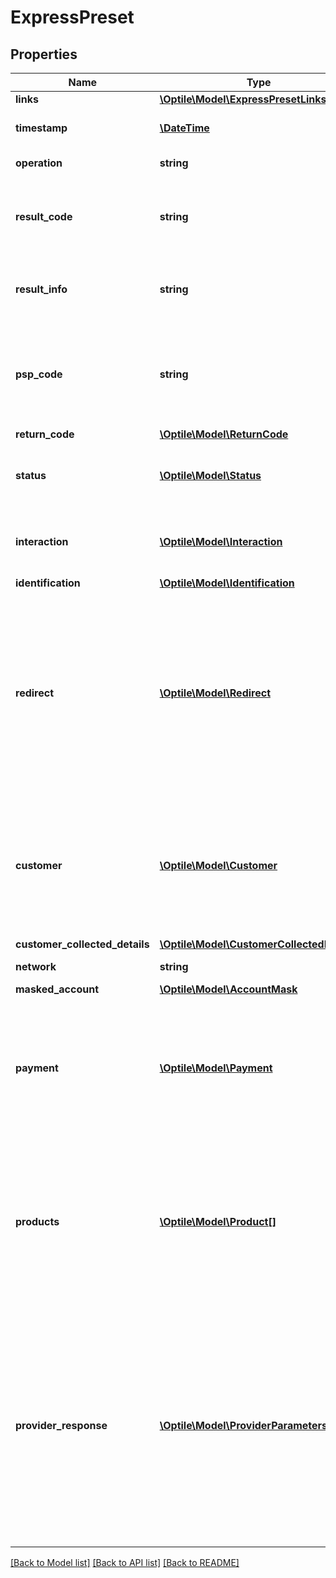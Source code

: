 # ExpressPreset

## Properties
Name | Type | Description | Notes
------------ | ------------- | ------------- | -------------
**links** | [**\Optile\Model\ExpressPresetLinks**](ExpressPresetLinks.md) |  | 
**timestamp** | [**\DateTime**](\DateTime.md) | Date and time this &#x60;EXPRESSPRESET&#x60; was initiated at | 
**operation** | **string** | Type of this operation | 
**result_code** | **string** | Result code of this &#x60;EXPRESSPRESET&#x60; that reflects current state. See list of all [Result Codes](https://www.optile.io/opg#294007). | 
**result_info** | **string** | Descriptive information that complements the result code and interaction advice | 
**psp_code** | **string** | Code of a PSP service that was involved into this operation processing. Every PSP has a unique code assigned by OPG platform. | [optional] 
**return_code** | [**\Optile\Model\ReturnCode**](ReturnCode.md) |  | 
**status** | [**\Optile\Model\Status**](Status.md) | Current status of this &#x60;EXPRESSPRESET&#x60;. See list of all [Status Codes](https://www.optile.io/opg#285186). | 
**interaction** | [**\Optile\Model\Interaction**](Interaction.md) | Interaction advice for this &#x60;EXPRESSPRESET&#x60; according to its current state. | 
**identification** | [**\Optile\Model\Identification**](Identification.md) |  | 
**redirect** | [**\Optile\Model\Redirect**](Redirect.md) | If present, merchant is advised to redirect customer to corresponding redirect URL.  This will lead to either PSP web-site to complete initiated &#x60;EXPRESSPRESET&#x60; session, or it will be pointing to one of the merchants callback URLs from express preset session. | [optional] 
**customer** | [**\Optile\Model\Customer**](Customer.md) | Customer details that merchant has supplied when &#x60;EXPRESSPRESET&#x60; was initialized or updated. Important in cases when express preset is initialized from client side (browser). | [optional] 
**customer_collected_details** | [**\Optile\Model\CustomerCollectedDetails**](CustomerCollectedDetails.md) |  | [optional] 
**network** | **string** | Network code of this operation | 
**masked_account** | [**\Optile\Model\AccountMask**](AccountMask.md) |  | [optional] 
**payment** | [**\Optile\Model\Payment**](Payment.md) | Payment details that merchant has supplied when &#x60;EXPRESSPRESET&#x60; was initialized or updated. Important in cases when express preset is initialized from client side (browser). | 
**products** | [**\Optile\Model\Product[]**](Product.md) | Products (shopping cart) details that merchant has supplied when &#x60;EXPRESSPRESET&#x60; was initialized or updated. Important in cases when express preset is initialized from client side (browser). | [optional] 
**provider_response** | [**\Optile\Model\ProviderParameters**](ProviderParameters.md) | Provider response data supplied by provider (adapter) as a result of initialize / update / activate action. This object should contain all necessary data to pass into front-end JavaScript logic that complements express checkout flow on the client side. It is provider specific and in some cases can be &#x60;null&#x60;. | [optional] 

[[Back to Model list]](../README.md#documentation-for-models) [[Back to API list]](../README.md#documentation-for-api-endpoints) [[Back to README]](../README.md)


